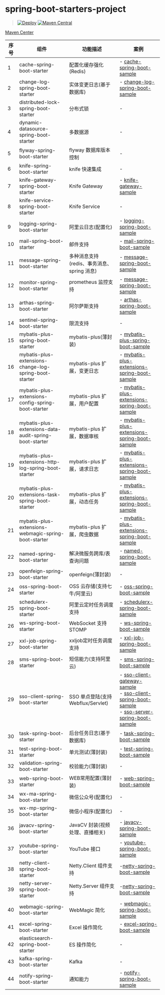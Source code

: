 # spring-boot-starters-project

> [![Deploy](https://github.com/hocgin/spring-boot-starters-project/actions/workflows/deploy.yml/badge.svg?branch=v1.0.20)](https://github.com/hocgin/spring-boot-starters-project/actions/workflows/deploy.yml)
> [![Maven Central](https://maven-badges.herokuapp.com/maven-central/in.hocg.boot/spring-boot-starters-project/badge.svg)](https://search.maven.org/search?q=in.hocg.boot)


[Maven Center](https://search.maven.org/search?q=in.hocg.boot)

| 序号   | 组件                                     | 功能描述                         | 案例                                                                                                                                                                                                                                                                      |
|------|----------------------------------------|------------------------------|-------------------------------------------------------------------------------------------------------------------------------------------------------------------------------------------------------------------------------------------------------------------------|
| 1    | cache-spring-boot-starter              | 配置化缓存强化(Redis)               | - [cache-spring-boot-sample](./spring-boot-samples/cache-spring-boot-sample)                                                                                                                                                                                                                                                                       |
| 2    | change-log-spring-boot-starter         | 实体变更日志(基于数据库)                | - [change-log-spring-boot-sample](./spring-boot-samples/change-log-spring-boot-sample)                                                                                                                                                                                  |
| 3    | distributed-lock-spring-boot-starter   | 分布式锁                         | -                                                                                                                                                                                                                                                                       |
| 4    | dynamic-datasource-spring-boot-starter | 多数据源                         | -                                                                                                                                                                                                                                                                       |
| 5    | flyway-spring-boot-starter             | flyway 数据库版本控制               | -                                                                                                                                                                                                                                                                       |
| 6    | knife-spring-boot-starter              | knife 快速集成                   | -                                                                                                                                                                                                                                                                       |
| 7    | knife-gateway-spring-boot-starter      | Knife Gateway                | - [knife-gateway-sample](./spring-boot-samples/knife-gateway-sample)                                                                                                                                                                                                    |
| 8    | knife-service-spring-boot-starter      | Knife Service                | -                                                                                                                                                                                                                                                                      |
| 9    | logging-spring-boot-starter            | 阿里云日志(配置化)                   | - [logging-spring-boot-sample](./spring-boot-samples/logging-spring-boot-sample)                                                                                                                                                                                        |
| 10   | mail-spring-boot-starter               | 邮件支持                         | - [mail-spring-boot-sample](./spring-boot-samples/mail-spring-boot-sample)                                                                                                                                                                                              |
| 11   | message-spring-boot-starter            | 多种消息支持(redis、事务消息、spring 消息) | - [message-spring-boot-sample](./spring-boot-samples/message-spring-boot-sample)                                                                                                                                                                                        |
| 12   | monitor-spring-boot-starter            | prometheus 监控支持              | - [message-spring-boot-sample](./spring-boot-samples/message-spring-boot-sample)                                                                                                                                                                                        |
| 13   | arthas-spring-boot-starter             | 阿尔萨斯支持                       | -  [arthas-spring-boot-sample](./spring-boot-samples/arthas-spring-boot-sample)                                                                                                                                                                                                                                                                      |
| 14   | sentinel-spring-boot-starter           | 限流支持                         | -                                                                                                                                                                                                                                                                       |
| 15   | mybatis-plus-spring-boot-starter       | mybatis-plus(薄封装)            | - [mybatis-plus-spring-boot-sample](./spring-boot-samples/mybatis-plus-spring-boot-sample)                                                                                                                                                                              |
| 16   | mybatis-plus-extensions-change-log-spring-boot-starter       | mybatis-plus 扩展，变更日志         | - [mybatis-plus-extensions-spring-boot-sample](./spring-boot-samples/mybatis-plus-extensions-spring-boot-sample)                                                                                                                                                                                                                                                                      |
| 17   | mybatis-plus-extensions-config-spring-boot-starter       | mybatis-plus 扩展，用户配置         | -  [mybatis-plus-extensions-spring-boot-sample](./spring-boot-samples/mybatis-plus-extensions-spring-boot-sample)                                                                                                                                                                                                                                                                     |
| 18   | mybatis-plus-extensions-data-audit-spring-boot-starter       | mybatis-plus 扩展，数据审核         | - [mybatis-plus-extensions-spring-boot-sample](./spring-boot-samples/mybatis-plus-extensions-spring-boot-sample)                                                                                                                                                                                                                                                                      |
| 19   | mybatis-plus-extensions-http-log-spring-boot-starter       | mybatis-plus 扩展，请求日志         | - [mybatis-plus-extensions-spring-boot-sample](./spring-boot-samples/mybatis-plus-extensions-spring-boot-sample)                                                                                                                                                                                                                                                                      |
| 20   | mybatis-plus-extensions-task-spring-boot-starter       | mybatis-plus 扩展，动态任务         | -  [mybatis-plus-extensions-spring-boot-sample](./spring-boot-samples/mybatis-plus-extensions-spring-boot-sample)                                                                                                                                                                                                                                                                     |
| 21   | mybatis-plus-extensions-webmagic-spring-boot-starter       | mybatis-plus 扩展，爬虫数据         | - [mybatis-plus-extensions-spring-boot-sample](./spring-boot-samples/mybatis-plus-extensions-spring-boot-sample)                                                                                                                                                                                                                                                                      |
| 22   | named-spring-boot-starter              | 解决微服务跨库/表查询问题                | - [named-spring-boot-sample](./spring-boot-samples/named-spring-boot-sample)                                                                                                                                                                                            |
| 23   | openfeign-spring-boot-starter          | openfeign(薄封装)               | -                                                                                                                                                                                                                                                                       |
| 24   | oss-spring-boot-starter                | OSS 云存储(支持七牛/阿里云)            | - [oss-spring-boot-sample](./spring-boot-samples/oss-spring-boot-sample)                                                                                                                                                                                                |
| 25   | schedulerx-spring-boot-starter         | 阿里云定时任务调度支持                  | - [schedulerx-spring-boot-sample](./spring-boot-samples/schedulerx-spring-boot-sample)                                                                                                                                                                                                                                                                      |
| 26   | ws-spring-boot-starter                 | WebSocket 支持 STOMP           | -  [ws-spring-boot-sample](./spring-boot-samples/ws-spring-boot-sample)                                                                                                                                                                                                                                                                     |
| 27   | xxl-job-spring-boot-starter            | xxljob定时任务调度支持               | - [xxl-job-spring-boot-sample](./spring-boot-samples/xxl-job-spring-boot-sample)                                                                                                                                                                                        |
| 28   | sms-spring-boot-starter                | 短信能力(支持阿里云)                  | - [sms-spring-boot-sample](./spring-boot-samples/sms-spring-boot-sample)                                                                                                                                                                                                |
| 29   | sso-client-spring-boot-starter         | SSO 单点登陆(支持Webflux/Servlet)  | - [sso-client-gateway-sample](./spring-boot-samples/sso-client-gateway-sample) <br> - [sso-client-spring-boot-sample](./spring-boot-samples/sso-client-spring-boot-sample) <br> - [sso-server-spring-boot-sample](./spring-boot-samples/sso-server-spring-boot-sample)  |
| 30   | task-spring-boot-starter               | 后台任务日志(基于数据库)                | - [task-spring-boot-sample](./spring-boot-samples/task-spring-boot-sample)                                                                                                                                                                                              |
| 31   | test-spring-boot-starter               | 单元测试(薄封装)                    | - [test-spring-boot-sample](./spring-boot-samples/test-spring-boot-sample)                                                                                                                                                                                                                                                                      |
| 32   | validation-spring-boot-starter         | 校验能力(薄封装)                    | -                                                                                                                                                                                                                                                                       |
| 33   | web-spring-boot-starter                | WEB常用配置(薄封装)                 | - [web-spring-boot-sample](./spring-boot-samples/web-spring-boot-sample)                                                                                                                                                                                                |
| 34   | wx-ma-spring-boot-starter              | 微信公众号(配置化)                   | -                                                                                                                                                                                                                                                                       |
| 35   | wx-mp-spring-boot-starter              | 微信小程序(配置化)                   | -                                                                                                                                                                                                                                                                       |
| 36   | javacv-spring-boot-starter             | JavaCV 封装(视频处理、直播相关)         | - [javacv-spring-boot-sample](./spring-boot-samples/javacv-spring-boot-sample)                                                                                                                                                                                                                                                                      |
| 37   | youtube-spring-boot-starter            | YouTube 接口                   | - [youtube-spring-boot-sample](./spring-boot-samples/youtube-spring-boot-sample)                                                                                                                                                                                                                                                                      |
| 38   | netty-client-spring-boot-starter              | Netty.Client 组件支持            | -[netty-spring-boot-sample](./spring-boot-samples/netty-spring-boot-sample)                                                                                                                                                                                                                                                                       |
| 39   | netty-server-spring-boot-starter              | Netty.Server 组件支持            | -[netty-spring-boot-sample](./spring-boot-samples/netty-spring-boot-sample)                                                                                                                                                                                                                                                                       |
| 40   | webmagic-spring-boot-starter           | WebMagic 简化                 | - [webmagic-spring-boot-sample](./spring-boot-samples/webmagic-spring-boot-sample)                                                                                                                                                                                                                                                                      |
| 41   | excel-spring-boot-starter              | Excel 操作简化                   | - [excel-spring-boot-sample](./spring-boot-samples/excel-spring-boot-sample)                                                                                                                                                                                                                                                                      |
| 42   | elasticsearch-spring-boot-starter      | ES 操作简化                     | -                                                                                                                                                                                                                                                                       |
| 43   | kafka-spring-boot-starter              | Kafka                        | -                                                                                                                                                                                                                                                                       |
| 44   | notify-spring-boot-starter             | 通知能力                         | - [notify-spring-boot-sample](./spring-boot-samples/notify-spring-boot-sample)                                                                                                                                                                                                                                                                      |
